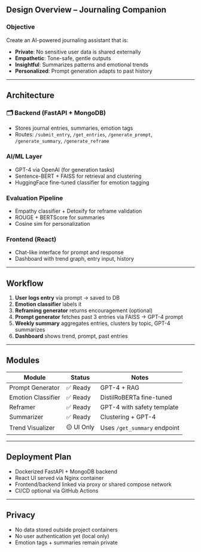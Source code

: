 ## Design Overview – Journaling Companion

### Objective
Create an AI-powered journaling assistant that is:
- **Private**: No sensitive user data is shared externally
- **Empathetic**: Tone-safe, gentle outputs
- **Insightful**: Summarizes patterns and emotional trends
- **Personalized**: Prompt generation adapts to past history

---

## Architecture

### 🗂️ Backend (FastAPI + MongoDB)
- Stores journal entries, summaries, emotion tags
- Routes: `/submit_entry`, `/get_entries`, `/generate_prompt`, `/generate_summary`, `/generate_reframe`

### AI/ML Layer
- GPT-4 via OpenAI (for generation tasks)
- Sentence-BERT + FAISS for retrieval and clustering
- HuggingFace fine-tuned classifier for emotion tagging

### Evaluation Pipeline
- Empathy classifier + Detoxify for reframe validation
- ROUGE + BERTScore for summaries
- Cosine sim for personalization

### Frontend (React)
- Chat-like interface for prompt and response
- Dashboard with trend graph, entry input, history

---

## Workflow

1. **User logs entry** via prompt → saved to DB
2. **Emotion classifier** labels it
3. **Reframing generator** returns encouragement (optional)
4. **Prompt generator** fetches past 3 entries via FAISS → GPT-4 prompt
5. **Weekly summary** aggregates entries, clusters by topic, GPT-4 summarizes
6. **Dashboard** shows trend, prompt, past entries

---

## Modules

| Module            | Status     | Notes                          |
|------------------|------------|--------------------------------|
| Prompt Generator | ✅ Ready   | GPT-4 + RAG                    |
| Emotion Classifier | ✅ Ready | DistilRoBERTa fine-tuned       |
| Reframer         | ✅ Ready   | GPT-4 with safety template     |
| Summarizer       | ✅ Ready   | Clustering + GPT-4             |
| Trend Visualizer | 🟡 UI Only | Uses `/get_summary` endpoint   |

---

## Deployment Plan
- Dockerized FastAPI + MongoDB backend
- React UI served via Nginx container
- Frontend/backend linked via proxy or shared compose network
- CI/CD optional via GitHub Actions

---

## Privacy
- No data stored outside project containers
- No user authentication yet (local only)
- Emotion tags + summaries remain private